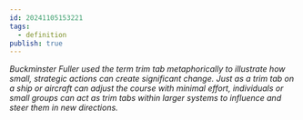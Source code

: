 ```yaml
---
id: 20241105153221
tags:
  - definition
publish: true
---
```

*Buckminster Fuller used the term trim tab metaphorically to illustrate how small, strategic actions can create significant change. Just as a trim tab on a ship or aircraft can adjust the course with minimal effort, individuals or small groups can act as trim tabs within larger systems to influence and steer them in new directions.*
